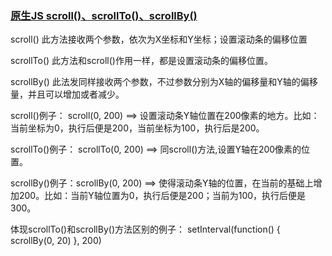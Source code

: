 ### [原生JS scroll()、scrollTo()、scrollBy()](https://www.cnblogs.com/ly0612/p/6618866.html)

scroll()  此方法接收两个参数，依次为X坐标和Y坐标；设置滚动条的偏移位置

scrollTo() 此方法和scroll()作用一样，都是设置滚动条的偏移位置。

scrollBy() 此法发同样接收两个参数，不过参数分别为X轴的偏移量和Y轴的偏移量，并且可以增加或者减少。

 

scroll()例子： scroll(0, 200)  ==>  设置滚动条Y轴位置在200像素的地方。比如：当前坐标为0，执行后便是200，当前坐标为100，执行后是200。

scrollTo()例子： scrollTo(0, 200) ==> 同scroll()方法,设置Y轴在200像素的位置。

scrollBy()例子：scrollBy(0, 200) ==> 使得滚动条Y轴的位置，在当前的基础上增加200。比如：当前Y轴位置为0，执行后便是200；当前为100，执行后便是300。

 

体现scrollTo()和scrollBy()方法区别的例子：  setInterval(function() { scrollBy(0, 20) }, 200)